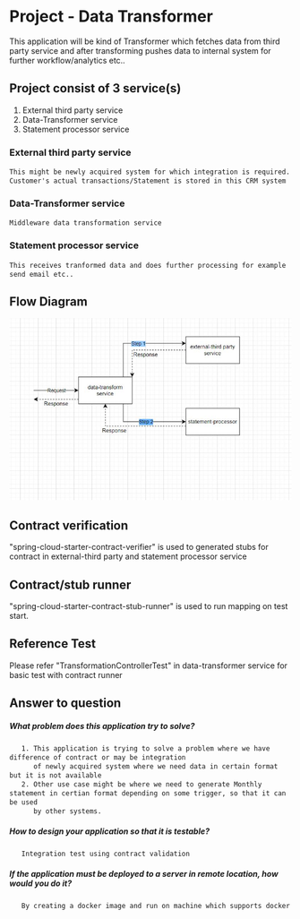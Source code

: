 # Project - Data Transformer

This application will be kind of Transformer which fetches data from third party service and after transforming
pushes data to internal system for further workflow/analytics etc..

## Project consist of 3 service(s)
1. External third party service
2. Data-Transformer service
3. Statement processor service

### External third party service
    This might be newly acquired system for which integration is required.
    Customer's actual transactions/Statement is stored in this CRM system
### Data-Transformer service
    Middleware data transformation service
### Statement processor service
    This receives tranformed data and does further processing for example send email etc..

## Flow Diagram
![alt text](https://github.com/rahulsingh336/nordea-bank/blob/09b3ed452ba896ee523a642f6ddca34f82da1511/docs/data-transformation-flow.JPG?raw=true)

## Contract verification
   "spring-cloud-starter-contract-verifier" is used to generated stubs for contract in external-third party and statement processor service
## Contract/stub runner
   "spring-cloud-starter-contract-stub-runner" is used to run mapping on test start.

## Reference Test
   Please refer "TransformationControllerTest" in data-transformer service for basic test with contract runner

## Answer to question 
 ##### What problem does this application try to solve?
       1. This application is trying to solve a problem where we have difference of contract or may be integration 
          of newly acquired system where we need data in certain format but it is not available
       2. Other use case might be where we need to generate Monthly statement in certian format depending on some trigger, so that it can be used 
          by other systems.

 ##### How to design your application so that it is testable?
       Integration test using contract validation

 ##### If the application must be deployed to a server in remote location, how would you do it?
       By creating a docker image and run on machine which supports docker







